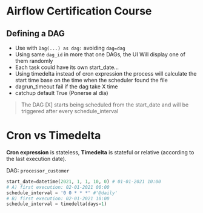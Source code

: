 # Airflow Certification Course

## Defining a DAG
* Use with `Dag(...) as dag:` avoiding `dag=dag`
* Using same `dag_id` in more that one DAGs, the UI Will display one of them randomly
* Each task could have its own start_date...
* Using timedelta instead of cron expression the process will calculate the start time base on the time when the scheduler found the file
* dagrun_timeout fail if the dag take X time
* catchup default True (Ponerse al día)

> The DAG [X] starts being scheduled from the start_date and will be 
triggered after every schedule_interval

# Cron vs Timedelta

**Cron expression** is stateless, **Timedelta** is stateful or relative (according to the last execution date).

DAG: `processor_customer`

```python
start_date=datetime(2021, 1, 1, 10, 0) # 01-01-2021 10:00
# A) first execution: 02-01-2021 00:00
schedule_interval = '0 0 * * *' #'@daily'
# B) first execution: 02-01-2021 10:00
schedule_interval = timedelta(days=1)
```
